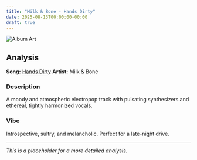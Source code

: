 ```yaml
---
title: "Milk & Bone - Hands Dirty"
date: 2025-08-13T00:00:00-00:00
draft: true
---
```


![Album Art](https://i.scdn.co/image/ab67616d0000b2737e58a39b771521cb9347c5c0)

## Analysis

**Song:** [Hands Dirty](https://open.spotify.com/track/1Ld26z92H7w1k2e5a5b4e1)
**Artist:** Milk & Bone

### Description
A moody and atmospheric electropop track with pulsating synthesizers and ethereal, tightly harmonized vocals.

### Vibe
Introspective, sultry, and melancholic. Perfect for a late-night drive.

---
*This is a placeholder for a more detailed analysis.*

